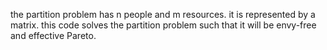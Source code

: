 the partition problem has n people and m resources.
it is represented by a matrix.
this code solves the partition problem such that it will be envy-free and effective Pareto.
